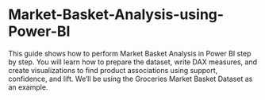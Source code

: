 # Market-Basket-Analysis-using-Power-BI
This guide shows how to perform Market Basket Analysis in Power BI step by step. You will learn how to prepare the dataset, write DAX measures, and create visualizations to find product associations using support, confidence, and lift. We’ll be using the Groceries Market Basket Dataset as an example.
